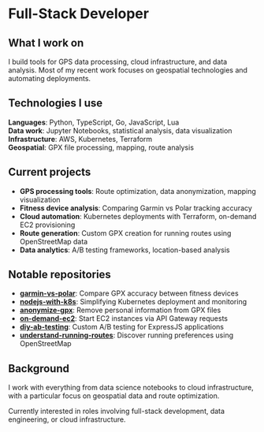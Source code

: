 # Full-Stack Developer

## What I work on
I build tools for GPS data processing, cloud infrastructure, and data analysis. Most of my recent work focuses on geospatial technologies and automating deployments.

## Technologies I use
**Languages**: Python, TypeScript, Go, JavaScript, Lua  
**Data work**: Jupyter Notebooks, statistical analysis, data visualization  
**Infrastructure**: AWS, Kubernetes, Terraform  
**Geospatial**: GPX file processing, mapping, route analysis  

## Current projects
- **GPS processing tools**: Route optimization, data anonymization, mapping visualization
- **Fitness device analysis**: Comparing Garmin vs Polar tracking accuracy
- **Cloud automation**: Kubernetes deployments with Terraform, on-demand EC2 provisioning
- **Route generation**: Custom GPX creation for running routes using OpenStreetMap data
- **Data analytics**: A/B testing frameworks, location-based analysis

## Notable repositories
- **[garmin-vs-polar](https://github.com/evgeniyarbatov/garmin-vs-polar)**: Compare GPX accuracy between fitness devices
- **[nodejs-with-k8s](https://github.com/evgeniyarbatov/nodejs-with-k8s)**: Simplifying Kubernetes deployment and monitoring  
- **[anonymize-gpx](https://github.com/evgeniyarbatov/anonymize-gpx)**: Remove personal information from GPX files
- **[on-demand-ec2](https://github.com/evgeniyarbatov/on-demand-ec2)**: Start EC2 instances via API Gateway requests
- **[diy-ab-testing](https://github.com/evgeniyarbatov/diy-ab-testing)**: Custom A/B testing for ExpressJS applications
- **[understand-running-routes](https://github.com/evgeniyarbatov/understand-running-routes)**: Discover running preferences using OpenStreetMap

## Background
I work with everything from data science notebooks to cloud infrastructure, with a particular focus on geospatial data and route optimization.

Currently interested in roles involving full-stack development, data engineering, or cloud infrastructure.
